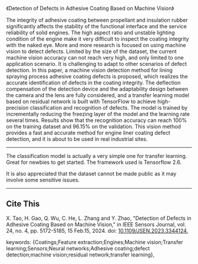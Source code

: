 《Detection of Defects in Adhesive Coating Based on Machine Vision》


The integrity of adhesive coating between propellant and insulation rubber significantly affects the stability of the functional interface and the service reliability of solid engines. The high aspect ratio and unstable lighting condition of the engine make it very difficult to inspect the coating integrity with the naked eye. More and more research is focused on using machine vision to detect defects. Limited by the size of the dataset, the current machine vision accuracy can not reach very high, and only limited to one application scenario. It is challenging to adapt to other scenarios of defect detection. In this paper, a machine vision detection method for lining spraying process adhesive coating defects is proposed, which realizes the accurate identification of defects in the coating integrity. The deflection compensation of the detection device and the adaptability design between the camera and the lens are fully considered, and a transfer learning model based on residual network is built with TensorFlow to achieve high-precision classification and recognition of defects. The model is trained by incrementally reducing the freezing layer of the model and the learning rate several times. Results show that the recognition accuracy can reach 100% on the training dataset and 96.15% on the validation. This vision method provides a fast and accurate method for engine liner coating defect detection, and it is about to be used in real industrial sites. 

---

The classification model is actually a very simple one for transfer learning. Great for newbies to get started. The framework used is Tensorflow 2.6.

It is also appreciated that the dataset cannot be made public as it may involve some sensitive issues.

---

## Cite This

X. Tao, H. Gao, Q. Wu, C. He, L. Zhang and Y. Zhao, "Detection of Defects in Adhesive Coating Based on Machine Vision," in IEEE Sensors Journal, vol. 24, no. 4, pp. 5172-5185, 15 Feb.15, 2024.
doi: [10.1109/JSEN.2023.3344124.](https://doi.org/10.1109/JSEN.2023.3344124)

keywords: {Coatings;Feature extraction;Engines;Machine vision;Transfer learning;Sensors;Neural networks;Adhesive coating;defect detection;machine vision;residual network;transfer learning},
